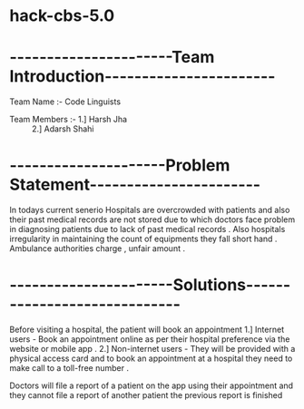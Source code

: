 # hack-cbs-5.0

# ----------------------Team Introduction-----------------------

Team Name :- Code Linguists

Team Members :- 1.] Harsh Jha<br>
 &nbsp;&nbsp;&nbsp;&nbsp;&nbsp;&nbsp;&nbsp;&nbsp;&nbsp;&nbsp;2.] Adarsh Shahi

# ---------------------Problem Statement-----------------------
 In todays current senerio Hospitals are overcrowded with patients and also their past medical records  are not stored due to which doctors face problem in diagnosing patients due to lack of past medical records .
 Also hospitals irregularity in maintaining the count of equipments they fall short hand .
 Ambulance authorities charge , unfair amount .

 # ----------------------Solutions-----------------------------

Before visiting a hospital, the patient will book an appointment
 1.] Internet users - Book an appointment online as per their hospital preference  via the website or mobile app .
 2.] Non-internet users - They will be provided with a physical access card and to book an appointment at a hospital they need to make call to a toll-free number .

Doctors will file a report of a patient on the app using their appointment and they cannot file a report of another patient the previous report is finished
